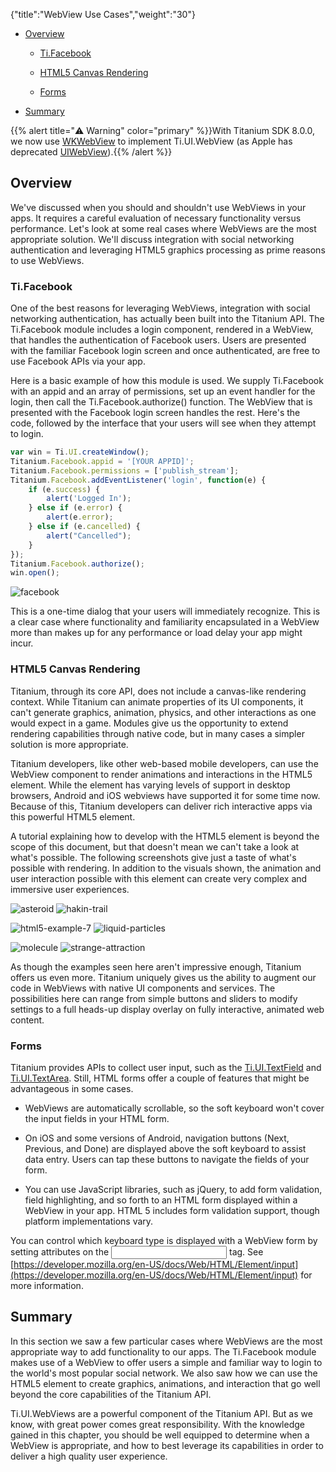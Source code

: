{"title":"WebView Use Cases","weight":"30"}

* [Overview](#overview)

    * [Ti.Facebook](#ti.facebook)

    * [HTML5 Canvas Rendering](#html5-canvas-rendering)

    * [Forms](#forms)

* [Summary](#summary)

{{% alert title="⚠️ Warning" color="primary" %}}With Titanium SDK 8.0.0, we now use [WKWebView](/docs/appc/Titanium_SDK/Titanium_SDK_How-tos/WKWebView/) to implement Ti.UI.WebView (as Apple has deprecated [UIWebView](https://developer.apple.com/documentation/uikit/uiwebview)).{{% /alert %}}

## Overview

We've discussed when you should and shouldn't use WebViews in your apps. It requires a careful evaluation of necessary functionality versus performance. Let's look at some real cases where WebViews are the most appropriate solution. We'll discuss integration with social networking authentication and leveraging HTML5 graphics processing as prime reasons to use WebViews.

### Ti.Facebook

One of the best reasons for leveraging WebViews, integration with social networking authentication, has actually been built into the Titanium API. The Ti.Facebook module includes a login component, rendered in a WebView, that handles the authentication of Facebook users. Users are presented with the familiar Facebook login screen and once authenticated, are free to use Facebook APIs via your app.

Here is a basic example of how this module is used. We supply Ti.Facebook with an appid and an array of permissions, set up an event handler for the login, then call the Ti.Facebook.authorize() function. The WebView that is presented with the Facebook login screen handles the rest. Here's the code, followed by the interface that your users will see when they attempt to login.

```javascript
var win = Ti.UI.createWindow();
Titanium.Facebook.appid = '[YOUR APPID]';
Titanium.Facebook.permissions = ['publish_stream'];
Titanium.Facebook.addEventListener('login', function(e) {
    if (e.success) {
        alert('Logged In');
    } else if (e.error) {
        alert(e.error);
    } else if (e.cancelled) {
        alert("Cancelled");
    }
});
Titanium.Facebook.authorize();
win.open();
```

![facebook](/Images/appc/download/attachments/29004920/facebook.png)

This is a one-time dialog that your users will immediately recognize. This is a clear case where functionality and familiarity encapsulated in a WebView more than makes up for any performance or load delay your app might incur.

### HTML5 Canvas Rendering

Titanium, through its core API, does not include a canvas-like rendering context. While Titanium can animate properties of its UI components, it can't generate graphics, animation, physics, and other interactions as one would expect in a game. Modules give us the opportunity to extend rendering capabilities through native code, but in many cases a simpler solution is more appropriate.

Titanium developers, like other web-based mobile developers, can use the WebView component to render animations and interactions in the HTML5 <canvas> element. While the <canvas> element has varying levels of support in desktop browsers, Android and iOS webviews have supported it for some time now. Because of this, Titanium developers can deliver rich interactive apps via this powerful HTML5 element.

A tutorial explaining how to develop with the HTML5 <canvas> element is beyond the scope of this document, but that doesn't mean we can't take a look at what's possible. The following screenshots give just a taste of what's possible with <canvas> rendering. In addition to the visuals shown, the animation and user interaction possible with this element can create very complex and immersive user experiences.

![asteroid](/Images/appc/download/attachments/29004920/asteroid.jpg) ![hakin-trail](/Images/appc/download/attachments/29004920/hakin-trail.jpg)

![html5-example-7](/Images/appc/download/attachments/29004920/html5-example-7.png) ![liquid-particles](/Images/appc/download/attachments/29004920/liquid-particles.jpg)

![molecule](/Images/appc/download/attachments/29004920/molecule.jpg) ![strange-attraction](/Images/appc/download/attachments/29004920/strange-attraction.jpg)

As though the examples seen here aren't impressive enough, Titanium offers us even more. Titanium uniquely gives us the ability to augment our <canvas> code in WebViews with native UI components and services. The possibilities here can range from simple buttons and sliders to modify <canvas> settings to a full heads-up display overlay on fully interactive, animated web content.

### Forms

Titanium provides APIs to collect user input, such as the [Ti.UI.TextField](#!/api/Titanium.UI.TextField) and [Ti.UI.TextArea](#!/api/Titanium.UI.TextArea). Still, HTML forms offer a couple of features that might be advantageous in some cases.

* WebViews are automatically scrollable, so the soft keyboard won't cover the input fields in your HTML form.

* On iOS and some versions of Android, navigation buttons (Next, Previous, and Done) are displayed above the soft keyboard to assist data entry. Users can tap these buttons to navigate the fields of your form.

* You can use JavaScript libraries, such as jQuery, to add form validation, field highlighting, and so forth to an HTML form displayed within a WebView in your app. HTML 5 includes form validation support, though platform implementations vary.

You can control which keyboard type is displayed with a WebView form by setting attributes on the <input> tag. See [https://developer.mozilla.org/en-US/docs/Web/HTML/Element/input](https://developer.mozilla.org/en-US/docs/Web/HTML/Element/input) for more information.

## Summary

In this section we saw a few particular cases where WebViews are the most appropriate way to add functionality to our apps. The Ti.Facebook module makes use of a WebView to offer users a simple and familiar way to login to the world's most popular social network. We also saw how we can use the HTML5 <canvas> element to create graphics, animations, and interaction that go well beyond the core capabilities of the Titanium API.

Ti.UI.WebViews are a powerful component of the Titanium API. But as we know, with great power comes great responsibility. With the knowledge gained in this chapter, you should be well equipped to determine when a WebView is appropriate, and how to best leverage its capabilities in order to deliver a high quality user experience.
